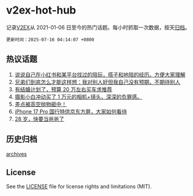 # v2ex-hot-hub

 记录[V2EX](https://www.v2ex.com/)从 2021-01-06 日至今的热门话题。每小时抓取一次数据，按天[归档](archives)。

`更新时间：2025-07-16 04:14:07 +0800`

## 热议话题

1. [说说自己在小红书和某平台找过的陪玩，搭子和地陪的经历。方便大家理解](https://www.v2ex.com/t/1145279)
1. [兄弟们到底怎么才能这样想：我对别人好但我自己没有预期，不期待别人](https://www.v2ex.com/t/1145207)
1. [有结婚计划了，预算 20 万左右买车求推荐](https://www.v2ex.com/t/1145223)
1. [摄影小白冲动买了 1 万元的相机+镜头，深深的负罪感。](https://www.v2ex.com/t/1145332)
1. [差点被高空抛物砸中！](https://www.v2ex.com/t/1145239)
1. [iPhone 17 Pro 国行特供京东方屏，大家如何看待](https://www.v2ex.com/t/1145191)
1. [28 岁，快要当爸爸了](https://www.v2ex.com/t/1145317)

## 历史归档

[archives](archives)

## License

See the [LICENSE](LICENSE) file for license rights and limitations (MIT).
